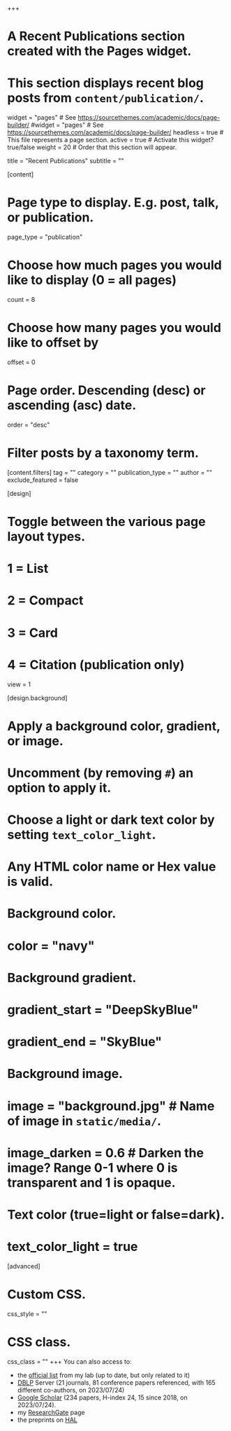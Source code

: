 +++
# A Recent Publications section created with the Pages widget.
# This section displays recent blog posts from `content/publication/`.

widget = "pages"  # See https://sourcethemes.com/academic/docs/page-builder/
#widget = "pages"  # See https://sourcethemes.com/academic/docs/page-builder/
headless = true  # This file represents a page section.
active = true  # Activate this widget? true/false
weight = 20  # Order that this section will appear.

title = "Recent Publications"
subtitle = ""

[content]
  # Page type to display. E.g. post, talk, or publication.
  page_type = "publication"
  
  # Choose how much pages you would like to display (0 = all pages)
  count = 8
  
  # Choose how many pages you would like to offset by
  offset = 0

  # Page order. Descending (desc) or ascending (asc) date.
  order = "desc"

  # Filter posts by a taxonomy term.
  [content.filters]
    tag = ""
    category = ""
    publication_type = ""
    author = ""
    exclude_featured = false
  
[design]
  # Toggle between the various page layout types.
  #   1 = List
  #   2 = Compact
  #   3 = Card
  #   4 = Citation (publication only)
  view = 1
  
[design.background]
  # Apply a background color, gradient, or image.
  #   Uncomment (by removing `#`) an option to apply it.
  #   Choose a light or dark text color by setting `text_color_light`.
  #   Any HTML color name or Hex value is valid.
    
  # Background color.
  # color = "navy"
  
  # Background gradient.
  # gradient_start = "DeepSkyBlue"
  # gradient_end = "SkyBlue"
  
  # Background image.
  # image = "background.jpg"  # Name of image in `static/media/`.
  # image_darken = 0.6  # Darken the image? Range 0-1 where 0 is transparent and 1 is opaque.

  # Text color (true=light or false=dark).
  # text_color_light = true  
  
[advanced]
 # Custom CSS. 
 css_style = ""
 
 # CSS class.
 css_class = ""
+++
You can also access to:

- the <a href="http://www.irit.fr/-Publications-?code=528&amp;nom=Bruel%20Jean-Michel">official list</a> from my lab (up to date, but only related to it)
- <a href="http://www.informatik.uni-trier.de/~ley/db/indices/a-tree/b/Bruel:Jean=Michel.html">DBLP</a> Server (21 journals, 81 conference papers referenced, with 165 different co-authors, on 2023/07/24)
- <a href="http://scholar.google.com/citations?user=5shVHyoAAAAJ&hl=en">Google Scholar</a> (234 papers, H-index 24, 15 since 2018, on 2023/07/24).
- my <a href="https://www.researchgate.net/profile/Jean-Michel_Bruel2/publications/">ResearchGate</a> page
- the preprints on <a href="https://hal.archives-ouvertes.fr/search/index/?q=%2A&authIdHal_s=jean-michel-bruel&sort=producedDate_tdate+desc">HAL</a>
